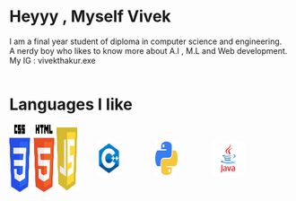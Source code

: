 <h1>Heyyy ,  Myself Vivek</h1> 
<p>I am a final year student of diploma in computer science and engineering.         
<br>A nerdy boy who likes to know more about A.I , M.L and Web development.
<br> My IG : vivekthakur.exe</p>
<div style="display:flex"></div>
<h1> Languages I like </h1>
<div style="display:flex">
<img src="Daco.png" width="80px">
<img src="js.png" width="45px">
<img src="cpp.png" width="45px" style="padding:30px">

<img src="py.png" width="40px" style="padding:30px">
<img src="java.png" width="60px" style="padding:30px">
</div>
